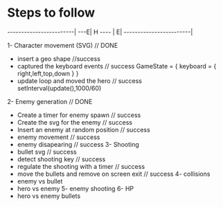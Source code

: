 # Steps to follow

------------------------|
                    ---E|
  H ----                |
                       E| 
------------------------|

1- Character movement (SVG) // DONE
  - insert a geo shape //success
  - captured the keyboard events // success
    GameState = {
      keyboard = {
        right,left,top,down
      }
    }
  - update loop and moved the hero // success
    setInterval(update(),1000/60)

2- Enemy generation // DONE 
  - Create a timer for enemy spawn // success
  - Create the svg for the enemy // success
  - Insert an enemy at random position // success
  - enemy movement // success
  - enemy disapearing // success
3- Shooting
  - bullet svg  // success
  - detect shooting key // success
  - regulate the shooting with a timer // success
  - move the bullets and remove on screen exit // success
4- collisions
  - enemy vs bullet
  - hero vs enemy
5- enemy shooting
6- HP
  - hero vs enemy bullets 
